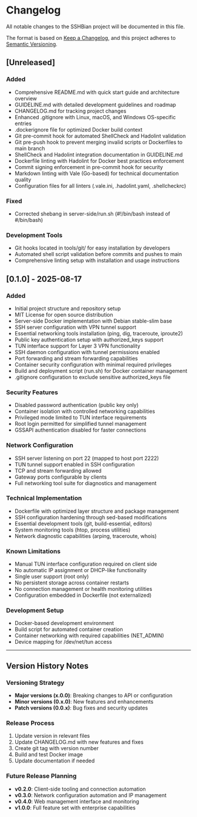 # Changelog

All notable changes to the SSHBian project will be documented in this file.

The format is based on [Keep a Changelog](https://keepachangelog.com/en/1.0.0/),
and this project adheres to [Semantic Versioning](https://semver.org/spec/v2.0.0.html).

## [Unreleased]

### Added
- Comprehensive README.md with quick start guide and architecture overview
- GUIDELINE.md with detailed development guidelines and roadmap
- CHANGELOG.md for tracking project changes
- Enhanced .gitignore with Linux, macOS, and Windows OS-specific entries
- .dockerignore file for optimized Docker build context
- Git pre-commit hook for automated ShellCheck and Hadolint validation
- Git pre-push hook to prevent merging invalid scripts or Dockerfiles to main branch
- ShellCheck and Hadolint integration documentation in GUIDELINE.md
- Dockerfile linting with Hadolint for Docker best practices enforcement
- Commit signing enforcement in pre-commit hook for security
- Markdown linting with Vale (Go-based) for technical documentation quality
- Configuration files for all linters (.vale.ini, .hadolint.yaml, .shellcheckrc)

### Fixed
- Corrected shebang in server-side/run.sh (#!/bin/bash instead of #/bin/bash)

### Development Tools
- Git hooks located in tools/git/ for easy installation by developers
- Automated shell script validation before commits and pushes to main
- Comprehensive linting setup with installation and usage instructions

## [0.1.0] - 2025-08-17

### Added
- Initial project structure and repository setup
- MIT License for open source distribution
- Server-side Docker implementation with Debian stable-slim base
- SSH server configuration with VPN tunnel support
- Essential networking tools installation (ping, dig, traceroute, iproute2)
- Public key authentication setup with authorized_keys support
- TUN interface support for Layer 3 VPN functionality
- SSH daemon configuration with tunnel permissions enabled
- Port forwarding and stream forwarding capabilities
- Container security configuration with minimal required privileges
- Build and deployment script (run.sh) for Docker container management
- .gitignore configuration to exclude sensitive authorized_keys file

### Security Features
- Disabled password authentication (public key only)
- Container isolation with controlled networking capabilities
- Privileged mode limited to TUN interface requirements
- Root login permitted for simplified tunnel management
- GSSAPI authentication disabled for faster connections

### Network Configuration
- SSH server listening on port 22 (mapped to host port 2222)
- TUN tunnel support enabled in SSH configuration
- TCP and stream forwarding allowed
- Gateway ports configurable by clients
- Full networking tool suite for diagnostics and management

### Technical Implementation
- Dockerfile with optimized layer structure and package management
- SSH configuration hardening through sed-based modifications
- Essential development tools (git, build-essential, editors)
- System monitoring tools (htop, process utilities)
- Network diagnostic capabilities (arping, traceroute, whois)

### Known Limitations
- Manual TUN interface configuration required on client side
- No automatic IP assignment or DHCP-like functionality
- Single user support (root only)
- No persistent storage across container restarts
- No connection management or health monitoring utilities
- Configuration embedded in Dockerfile (not externalized)

### Development Setup
- Docker-based development environment
- Build script for automated container creation
- Container networking with required capabilities (NET_ADMIN)
- Device mapping for /dev/net/tun access

---

## Version History Notes

### Versioning Strategy
- **Major versions (x.0.0)**: Breaking changes to API or configuration
- **Minor versions (0.x.0)**: New features and enhancements
- **Patch versions (0.0.x)**: Bug fixes and security updates

### Release Process
1. Update version in relevant files
2. Update CHANGELOG.md with new features and fixes
3. Create git tag with version number
4. Build and test Docker image
5. Update documentation if needed

### Future Release Planning
- **v0.2.0**: Client-side tooling and connection automation
- **v0.3.0**: Network configuration automation and IP management
- **v0.4.0**: Web management interface and monitoring
- **v1.0.0**: Full feature set with enterprise capabilities